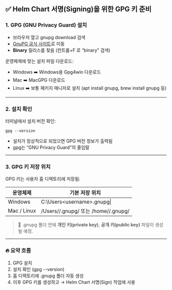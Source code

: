 ## **✅ Helm Chart 서명(Signing)을 위한 GPG 키 준비**

### **1. GPG (GNU Privacy Guard) 설치**

- 브라우저 열고 gnupg download 검색
- [GnuPG 공식 사이트](https://gnupg.org)로 이동
- **Binary** 릴리스를 찾음 (컨트롤+F 로 “binary” 검색)

운영체제에 맞는 설치 파일 다운로드:
- Windows ➡️ Windows용 Gpg4win 다운로드
- Mac ➡️ MacGPG 다운로드
- Linux ➡️ 보통 패키지 매니저로 설치 (apt install gnupg, brew install gnupg 등)

---

### **2. 설치 확인**

터미널에서 설치 버전 확인:

```
gpg --version
```

- 설치가 정상적으로 되었으면 GPG 버전 정보가 출력됨
- gpg는 “GNU Privacy Guard”의 줄임말

---

### **3. GPG 키 저장 위치**

GPG 키는 사용자 홈 디렉토리에 저장됨:

|**운영체제**|**기본 저장 위치**|
|---|---|
|Windows|C:\Users\<username>\.gnupg\|
|Mac / Linux|/Users/<username>/.gnupg/ 또는 /home/<username>/.gnupg/|

> 📂 .gnupg 폴더 안에 **개인 키(private key)**, **공개 키(public key)** 파일이 생성될 예정.

---

### **🔥 요약 흐름**

1. GPG 설치
2. 설치 확인 (gpg --version)
3. 홈 디렉토리에 .gnupg 폴더 자동 생성
4. 이후 GPG 키를 생성하고 → Helm Chart 서명(Sign) 작업에 사용
